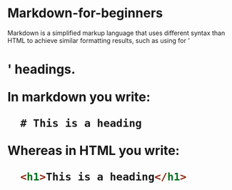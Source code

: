 # Markdown-for-beginners

Markdown is a simplified markup language that uses different syntax than HTML to achieve similar formatting results, such as using for '<h1>' headings.

In markdown you write:

```markdown
  # This is a heading
```
 Whereas in HTML you write:

```html
  <h1>This is a heading</h1>
```